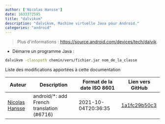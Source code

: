 ```yaml
---
author: ['Nicolas Hansse']
date: 1633372595
title: "dalvikvm"
description: "dalvikvm, Machine virtuelle Java pour Android."
categories: "android"
---
```

> Plus d'informations : <https://source.android.com/devices/tech/dalvik>.

- Démarre un programme Java :

```bash
dalvikvm -classpath chemin/vers/fichier.jar nom_de_la_classe
```
Liste des modifications apportées à cette documentation


Auteur | Description | Format de la date ISO 8601 | Lien vers GitHub
------|-----|-----|-----
[Nicolas Hansse](mailto:nico.hansse@gmail.com) | android/*: add French translation (#6716) | 2021-10-04T20:36:35 | [1a1fc29b50c3](https://github.com/tldr-pages/tldr/commit/1a1fc29b50c3a931756fb51d571ca61a43e70067)

